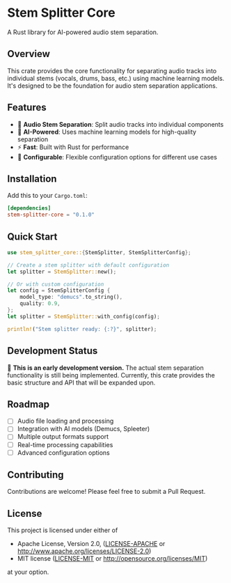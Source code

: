 # Stem Splitter Core

A Rust library for AI-powered audio stem separation.

## Overview

This crate provides the core functionality for separating audio tracks into individual stems (vocals, drums, bass, etc.) using machine learning models. It's designed to be the foundation for audio stem separation applications.

## Features

- 🎵 **Audio Stem Separation**: Split audio tracks into individual components
- 🤖 **AI-Powered**: Uses machine learning models for high-quality separation
- ⚡ **Fast**: Built with Rust for performance
- 🔧 **Configurable**: Flexible configuration options for different use cases

## Installation

Add this to your `Cargo.toml`:

```toml
[dependencies]
stem-splitter-core = "0.1.0"
```

## Quick Start

```rust
use stem_splitter_core::{StemSplitter, StemSplitterConfig};

// Create a stem splitter with default configuration
let splitter = StemSplitter::new();

// Or with custom configuration
let config = StemSplitterConfig {
    model_type: "demucs".to_string(),
    quality: 0.9,
};
let splitter = StemSplitter::with_config(config);

println!("Stem splitter ready: {:?}", splitter);
```

## Development Status

🚧 **This is an early development version.** The actual stem separation functionality is still being implemented. Currently, this crate provides the basic structure and API that will be expanded upon.

## Roadmap

- [ ] Audio file loading and processing
- [ ] Integration with AI models (Demucs, Spleeter)
- [ ] Multiple output formats support
- [ ] Real-time processing capabilities
- [ ] Advanced configuration options

## Contributing

Contributions are welcome! Please feel free to submit a Pull Request.

## License

This project is licensed under either of

- Apache License, Version 2.0, ([LICENSE-APACHE](LICENSE-APACHE) or http://www.apache.org/licenses/LICENSE-2.0)
- MIT license ([LICENSE-MIT](LICENSE-MIT) or http://opensource.org/licenses/MIT)

at your option.
